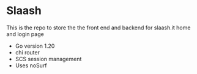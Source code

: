 # Slaash


This is the repo to store the the front end and backend for slaash.it home and login page


- Go version 1.20
- chi router
- SCS session management
- Uses noSurf
